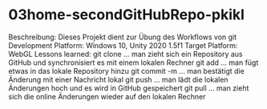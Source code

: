 # 03home-secondGitHubRepo-pkikl

Beschreibung: Dieses Projekt dient zur Übung des Workflows von git
Development Platform: Windows 10, Unity 2020 1.5f1
Target Platform: WebGL
Lessons learned:
git clone ... man zieht sich ein Repository aus GitHub und synchronisiert es mit einem lokalen Rechner
git add ... man fügt etwas in das lokale Repository hinzu
git commit -m ... man bestätigt die Änderung mit einer Nachricht lokal
git push ... man lädt die lokalen Änderungen hoch und es wird in GitHub gespeichert
git pull ... man zieht sich die online Änderungen wieder auf den lokalen Rechner
